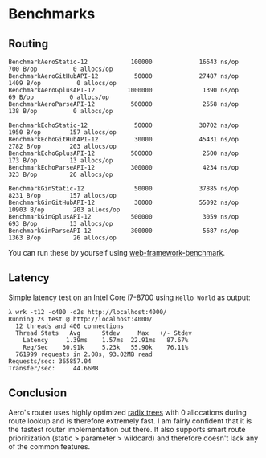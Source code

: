 # Benchmarks

## Routing

```text
BenchmarkAeroStatic-12            100000             16643 ns/op             700 B/op          0 allocs/op
BenchmarkAeroGitHubAPI-12          50000             27487 ns/op            1409 B/op          0 allocs/op
BenchmarkAeroGplusAPI-12         1000000              1390 ns/op              69 B/op          0 allocs/op
BenchmarkAeroParseAPI-12          500000              2558 ns/op             138 B/op          0 allocs/op

BenchmarkEchoStatic-12             50000             30702 ns/op            1950 B/op        157 allocs/op
BenchmarkEchoGitHubAPI-12          30000             45431 ns/op            2782 B/op        203 allocs/op
BenchmarkEchoGplusAPI-12          500000              2500 ns/op             173 B/op         13 allocs/op
BenchmarkEchoParseAPI-12          300000              4234 ns/op             323 B/op         26 allocs/op

BenchmarkGinStatic-12              50000             37885 ns/op            8231 B/op        157 allocs/op
BenchmarkGinGitHubAPI-12           30000             55092 ns/op           10903 B/op        203 allocs/op
BenchmarkGinGplusAPI-12           500000              3059 ns/op             693 B/op         13 allocs/op
BenchmarkGinParseAPI-12           300000              5687 ns/op            1363 B/op         26 allocs/op
```

You can run these by yourself using [web-framework-benchmark](https://github.com/akyoto/web-framework-benchmark).

## Latency

Simple latency test on an Intel Core i7-8700 using `Hello World` as output:

```text
λ wrk -t12 -c400 -d2s http://localhost:4000/
Running 2s test @ http://localhost:4000/
  12 threads and 400 connections
  Thread Stats   Avg      Stdev     Max   +/- Stdev
    Latency     1.39ms    1.57ms  22.91ms   87.67%
    Req/Sec    30.91k     5.23k   55.90k    76.11%
  761999 requests in 2.08s, 93.02MB read
Requests/sec: 365857.04
Transfer/sec:     44.66MB
```

## Conclusion

Aero's router uses highly optimized [radix trees](https://en.wikipedia.org/wiki/Radix_tree) with 0 allocations during route lookup and is therefore extremely fast. I am fairly confident that it is the fastest router implementation out there. It also supports smart route prioritization (static > parameter > wildcard) and therefore doesn't lack any of the common features.
